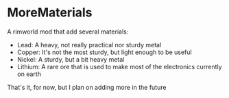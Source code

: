 # MoreMaterials
A rimworld mod that add several materials:
  - Lead: A heavy, not really practical nor sturdy metal
  - Copper: It's not the most sturdy, but light enough to be useful
  - Nickel: A sturdy, but a bit heavy metal
  - Lithium: A rare ore that is used to make most of the electronics currently on earth

That's it, for now, but I plan on adding more in the future

